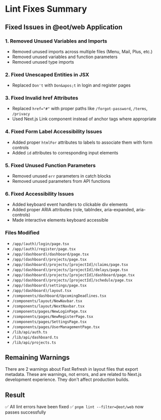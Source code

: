 # Lint Fixes Summary

## Fixed Issues in @eot/web Application

### 1. Removed Unused Variables and Imports
- Removed unused imports across multiple files (Menu, Mail, Plus, etc.)
- Removed unused variables and function parameters
- Removed unused type imports

### 2. Fixed Unescaped Entities in JSX
- Replaced `Don't` with `Don&apos;t` in login and register pages

### 3. Fixed Invalid href Attributes
- Replaced `href="#"` with proper paths like `/forgot-password`, `/terms`, `/privacy`
- Used Next.js Link component instead of anchor tags where appropriate

### 4. Fixed Form Label Accessibility Issues
- Added proper `htmlFor` attributes to labels to associate them with form controls
- Added `id` attributes to corresponding input elements

### 5. Fixed Unused Function Parameters
- Removed unused `err` parameters in catch blocks
- Removed unused parameters from API functions

### 6. Fixed Accessibility Issues
- Added keyboard event handlers to clickable div elements
- Added proper ARIA attributes (role, tabIndex, aria-expanded, aria-controls)
- Made interactive elements keyboard accessible

### Files Modified
- `/app/(auth)/login/page.tsx`
- `/app/(auth)/register/page.tsx`
- `/app/(dashboard)/dashboard/page.tsx`
- `/app/(dashboard)/projects/page.tsx`
- `/app/(dashboard)/projects/[projectId]/claims/page.tsx`
- `/app/(dashboard)/projects/[projectId]/delays/page.tsx`
- `/app/(dashboard)/projects/[projectId]/dashboard/page.tsx`
- `/app/(dashboard)/projects/[projectId]/schedule/page.tsx`
- `/app/(dashboard)/settings/page.tsx`
- `/app/(dashboard)/layout.tsx`
- `/components/dashboard/UpcomingDeadlines.tsx`
- `/components/layout/NewNavbar.tsx`
- `/components/layout/NextNavbar.tsx`
- `/components/pages/NewLoginPage.tsx`
- `/components/pages/NewRegisterPage.tsx`
- `/components/pages/SettingsPage.tsx`
- `/components/pages/UserManagementPage.tsx`
- `/lib/api/auth.ts`
- `/lib/api/dashboard.ts`
- `/lib/api/projects.ts`

## Remaining Warnings
There are 2 warnings about Fast Refresh in layout files that export metadata. These are warnings, not errors, and are related to Next.js development experience. They don't affect production builds.

## Result
✅ All lint errors have been fixed
✅ `pnpm lint --filter=@eot/web` now passes successfully